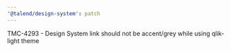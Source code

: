 ```yaml
---
'@talend/design-system': patch
---
```


TMC-4293 - Design System link should not be accent/grey while using qlik-light theme
